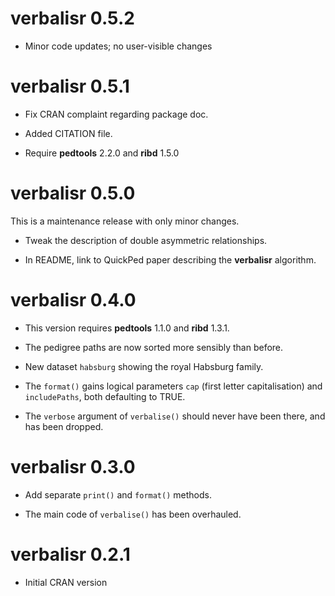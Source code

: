 # verbalisr 0.5.2

* Minor code updates; no user-visible changes


# verbalisr 0.5.1

* Fix CRAN complaint regarding package doc.

* Added CITATION file.

* Require **pedtools** 2.2.0 and **ribd** 1.5.0


# verbalisr 0.5.0

This is a maintenance release with only minor changes.

* Tweak the description of double asymmetric relationships.

* In README, link to QuickPed paper describing the **verbalisr** algorithm.


# verbalisr 0.4.0

* This version requires **pedtools** 1.1.0 and **ribd** 1.3.1.

* The pedigree paths are now sorted more sensibly than before.

* New dataset `habsburg` showing the royal Habsburg family.

* The `format()` gains logical parameters `cap` (first letter capitalisation) and `includePaths`, both defaulting to TRUE.

* The `verbose` argument of `verbalise()` should never have been there, and has been dropped.


# verbalisr 0.3.0

* Add separate `print()` and `format()` methods.

* The main code of `verbalise()` has been overhauled.


# verbalisr 0.2.1

* Initial CRAN version
